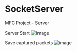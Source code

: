 # SocketServer
MFC Project - Server

Server Start
![image](https://user-images.githubusercontent.com/52357235/172307829-12788cb5-46a3-4696-b92e-43852ce34470.png)

Save captured packets
![image](https://user-images.githubusercontent.com/52357235/172307862-3a258499-66ae-43c2-8959-b7918970f614.png)
